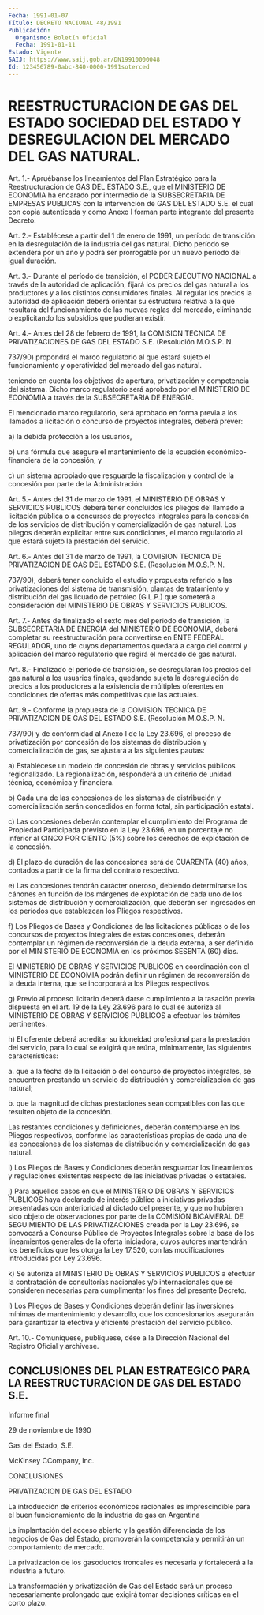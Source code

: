 ```yaml
---
Fecha: 1991-01-07
Título: DECRETO NACIONAL 48/1991
Publicación:
  Organismo: Boletín Oficial
  Fecha: 1991-01-11
Estado: Vigente
SAIJ: https://www.saij.gob.ar/DN19910000048
Id: 123456789-0abc-840-0000-1991soterced
---
```

# REESTRUCTURACION DE GAS DEL ESTADO SOCIEDAD DEL ESTADO Y DESREGULACION DEL MERCADO DEL GAS NATURAL.

<a id="1"></a>
Art. 1.- Apruébanse los lineamientos del Plan Estratégico para la Reestructuración  de  GAS  DEL ESTADO S.E., que el MINISTERIO DE ECONOMIA  ha  encarado  por  intermedio   de  la  SUBSECRETARIA  DE EMPRESAS PUBLICAS con la intervención de GAS  DEL  ESTADO  S.E.  el cual  con  copia autenticada y como Anexo I forman parte integrante del presente Decreto.

<a id="2"></a>
Art.  2.-  Establécese  a  partir  del  1 de enero de 1991, un período de transición en la desregulación de la  industria  del gas natural.  Dicho  período  se  extenderá  por  un  año  y  podrá ser prorrogable por un nuevo período del igual duración.

<a id="3"></a>
Art.  3.- Durante el período de transición, el PODER EJECUTIVO NACIONAL  a través  de  la  autoridad  de  aplicación,  fijará  los precios del  gas  natural  a  los  productores  y  a  los distintos consumidores  finales.  Al  regular  los  precios  la autoridad  de aplicación  deberá  orientar  su  estructura  relativa  a   la  que resultará  del  funcionamiento  de  las  nuevas reglas del mercado, eliminando  o  explicitando  los  subsidios que  pudieran  existir.

<a id="4"></a>
Art.  4.- Antes del 28 de febrero de 1991, la COMISION TECNICA DE PRIVATIZACIONES  DE  GAS DEL ESTADO S.E. (Resolución M.O.S.P. N.

737/90) propondrá el marco  regulatorio  al  que  estará  sujeto el funcionamiento    y  operatividad  del  mercado  del  gas  natural.

teniendo en cuenta  los  objetivos  de  apertura,  privatización  y competencia  del sistema. Dicho marco regulatorio será aprobado por el MINISTERIO  DE ECONOMIA a través de la SUBSECRETARIA DE ENERGIA.

El mencionado marco  regulatorio,  será  aprobado en forma previa a los  llamados  a  licitación  o  concurso de proyectos  integrales, deberá prever:

a) la debida protección a los usuarios,

b)  una  fórmula  que  asegure  el  mantenimiento  de  la  ecuación económico-financiera de la concesión, y

c) un sistema apropiado que resguarde  la  fiscalización  y control de la concesión por parte de la Administración.

<a id="5"></a>
Art. 5.- Antes del 31 de marzo de 1991, el MINISTERIO DE OBRAS Y SERVICIOS  PUBLICOS  deberá  tener  concluidos  los  pliegos  del llamado  a licitación pública o a concursos de proyectos integrales para la concesión de los servicios de distribución y comercialización  de  gas  natural.  Los pliegos deberán explicitar entre sus condiciones, el marco regulatorio  al  que  estará sujeto la prestación del servicio.

<a id="6"></a>
Art. 6.- Antes del 31 de marzo de 1991, la COMISION TECNICA DE PRIVATIZACION  DE  GAS  DEL  ESTADO  S.E.  (Resolución  M.O.S.P. N.

737/90),  deberá tener concluido el estudio y propuesta referido  a las  privatizaciones    del  sistema  de  transmisión,  plantas  de tratamiento y distribución  del  gas  licuado  de petróleo (G.L.P.) que  someterá a consideración del MINISTERIO DE OBRAS  Y  SERVICIOS PUBLICOS.

<a id="7"></a>
Art.  7.-  Antes  de  finalizado  el  sexto mes del período de transición,  la  SUBSECRETARIA  DE  ENERGIA  del    MINISTERIO   DE ECONOMIA,  deberá completar su reestructuración para convertirse en ENTE FEDERAL  REGULADOR, uno de cuyos departamentos quedará a cargo del  control y aplicación  del  marco  regulatorio  que  regirá  el mercado de gas natural.

<a id="8"></a>
Art.  8.- Finalizado el período de transición, se desregularán los precios  del  gas  natural  a  los  usuarios  finales, quedando sujeta  la  desregulación  de  precios  a  los  productores   a  la existencia  de  múltiples  oferentes  en condiciones de ofertas más competitivas que las actuales.

<a id="9"></a>
Art.  9.-  Conforme  la  propuesta  de  la COMISION TECNICA DE PRIVATIZACION  DE  GAS  DEL  ESTADO  S.E. (Resolución  M.O.S.P.  N.

737/90) y de conformidad al Anexo I de  la  Ley  23.696, el proceso de  privatización por concesión de los sistemas de  distribución  y comercialización  de gas, se ajustará a las siguientes pautas:

a)  Establécese  un  modelo  de  concesión  de  obras  y  servicios públicos  regionalizado.    La  regionalización,  responderá  a  un criterio  de  unidad  técnica,  económica    y    financiera.

b)  Cada  una de las concesiones de los sistemas de distribución  y comercialización serán concedidos en forma total, sin participación estatal.

c) Las concesiones  deberán contemplar el cumplimiento del Programa de  Propiedad  Participada   previsto  en  la  Ley  23.696,  en  un porcentaje no inferior al CINCO  POR CIENTO (5%) sobre los derechos de explotación de la concesión.

d) El plazo de duración de las concesiones  será  de  CUARENTA (40) años,  contados a partir de la firma del contrato respectivo.

e) Las concesiones  tendrán carácter oneroso, debiendo determinarse los cánones en función  de  los márgenes de explotación de cada uno de los sistemas de distribución  y  comercialización,  que  deberán ser   ingresados  en  los  períodos  que  establezcan  los  Pliegos respectivos.

f) Los  Pliegos de Bases y Condiciones de las licitaciones públicas o de los  concursos  de  proyectos integrales de estas concesiones, deberán contemplar un régimen  de reconversión de la deuda externa, a  ser  definido por el MINISTERIO  DE  ECONOMIA  en  los  próximos SESENTA (60) días.

El MINISTERIO  DE OBRAS Y SERVICIOS PUBLICOS en coordinación con el MINISTERIO DE ECONOMIA  podrán  definir  un régimen de reconversión de la deuda interna, que se incorporará a  los Pliegos respectivos.

g)  Previo  al  proceso licitario deberá darse  cumplimiento  a  la tasación previa dispuesta  en  el  art. 19 de la Ley 23.696 para lo cual  se autoriza al MINISTERIO DE OBRAS  Y  SERVICIOS  PUBLICOS  a efectuar los trámites pertinentes.

h) El oferente  deberá  acreditar  su idoneidad profesional para la prestación  del  servicio,  para  lo cual  se  exigirá  que  reúna, mínimamente, las siguientes características:

a. que a la fecha de la licitación  o  del  concurso  de  proyectos integrales,  se encuentren prestando un servicio de distribución  y comercialización de gas natural;

b. que la magnitud  de dichas prestaciones sean compatibles con las que resulten objeto de la concesión.

Las restantes condiciones  y  definiciones, deberán contemplarse en los Pliegos respectivos, conforme  las  características  propias de cada  una  de  las  concesiones  de los sistemas de distribución  y comercialización de gas natural.

i)  Los  Pliegos  de  Bases y Condiciones  deberán  resguardar  los lineamientos y regulaciones  existentes respecto de las iniciativas privadas o estatales.

j) Para aquellos casos en que  el  MINISTERIO  DE OBRAS Y SERVICIOS PUBLICOS  haya declarado de interés público a iniciativas  privadas presentadas  con  anterioridad  al  dictado  del presente, y que no hubieren  sido  objeto de observaciones por parte  de  la  COMISION BICAMERAL DE SEGUIMIENTO  DE  LAS PRIVATIZACIONES creada por la Ley 23.696, se convocará a Concurso  Público  de  Proyectos  Integrales sobre    la  base  de  los  lineamientos  generales  de  la  oferta iniciadora,  cuyos autores mantendrán los beneficios que les otorga la Ley 17.520,  con las modificaciones introducidas por Ley 23.696.

k) Se autoriza al  MINISTERIO  DE  OBRAS  Y  SERVICIOS  PUBLICOS  a efectuar la contratación de consultorías nacionales y/o internacionales  que se consideren necesarias para cumplimentar los fines del presente Decreto.

l)  Los  Pliegos  de   Bases  y  Condiciones  deberán  definir  las inversiones  mínimas  de    mantenimiento  y  desarrollo,  que  los concesionarios asegurarán para  garantizar  la efectiva y eficiente prestación del servicio público.

<a id="10"></a>
Art. 10.- Comuníquese, publíquese, dése a la Dirección Nacional del Registro Oficial y archívese.

## CONCLUSIONES  DEL  PLAN ESTRATEGICO PARA LA REESTRUCTURACION DE GAS DEL ESTADO S.E.

<a id="1"></a>
Informe final

29 de noviembre de 1990

Gas del Estado, S.E.

McKinsey  CCompany, Inc.

CONCLUSIONES

PRIVATIZACION DE GAS DEL ESTADO

La introducción de criterios económicos racionales es imprescindible  para  el buen funcionamiento de la industria de gas en Argentina

La implantación del acceso  abierto  y  la  gestión diferenciada de los  negocios  de  Gas  del  Estado,  promoverán la  competencia  y permitirán un comportamiento de mercado.

La  privatización  de  los  gasoductos  troncales  es  necesaria  y fortalecerá a la industria a futuro.

La  transformación  y  privatización  de Gas  del  Estado  será  un proceso  necesariamente  prolongado  que exigirá  tomar  decisiones críticas en el corto plazo.